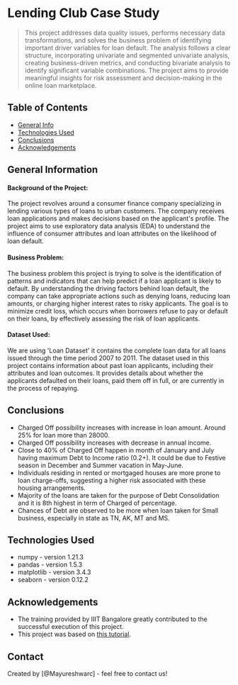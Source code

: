 # Lending Club Case Study
> This project addresses data quality issues, performs necessary data transformations, and solves the business problem of identifying important driver variables for loan default. The analysis follows a clear structure, incorporating univariate and segmented univariate analysis, creating business-driven metrics, and conducting bivariate analysis to identify significant variable combinations. The project aims to provide meaningful insights for risk assessment and decision-making in the online loan marketplace.


## Table of Contents
* [General Info](#general-information)
* [Technologies Used](#technologies-used)
* [Conclusions](#conclusions)
* [Acknowledgements](#acknowledgements)

<!-- You can include any other section that is pertinent to your problem -->

## General Information
#### Background of the Project:
The project revolves around a consumer finance company specializing in lending various types of loans to urban customers. The company receives loan applications and makes decisions based on the applicant's profile. The project aims to use exploratory data analysis (EDA) to understand the influence of consumer attributes and loan attributes on the likelihood of loan default.

#### Business Problem:
The business problem this project is trying to solve is the identification of patterns and indicators that can help predict if a loan applicant is likely to default. By understanding the driving factors behind loan default, the company can take appropriate actions such as denying loans, reducing loan amounts, or charging higher interest rates to risky applicants. The goal is to minimize credit loss, which occurs when borrowers refuse to pay or default on their loans, by effectively assessing the risk of loan applicants.

#### Dataset Used:
We are using 'Loan Dataset' it contains the complete loan data for all loans issued through the time period 2007 to 2011.
The dataset used in this project contains information about past loan applicants, including their attributes and loan outcomes. It provides details about whether the applicants defaulted on their loans, paid them off in full, or are currently in the process of repaying.

<!-- You don't have to answer all the questions - just the ones relevant to your project. -->

## Conclusions
- Charged Off possibility increases with increase in loan amount. Around 25% for loan more than 28000. 
- Charged Off possibility increases with decrease in annual income.
- Close to 40% of Charged Off happen in month of January and July having maximum Debt to Income ratio (0.2+). It could be due to Festive season in December and Summer vacation in May-June.
- Individuals residing in rented or mortgaged houses are more prone to loan charge-offs, suggesting a higher risk associated with these housing arrangements.
- Majority of the loans are taken for the purpose of Debt Consolidation and it is 8th highest in term of Charged of percentage.
- Chances of Debt are observed to be more when loan taken for Small business, especially in state as TN, AK, MT and MS.

<!-- You don't have to answer all the questions - just the ones relevant to your project. -->


## Technologies Used
- numpy - version 1.21.3
- pandas - version 1.5.3
- matplotlib - version 3.4.3
- seaborn - version 0.12.2

<!-- As the libraries versions keep on changing, it is recommended to mention the version of library used in this project -->

## Acknowledgements
- The training provided by IIIT Bangalore greatly contributed to the successful execution of this project.
- This project was based on [this tutorial](https://learn.upgrad.com/course/4705).


## Contact
Created by [@Mayureshwarc]  - feel free to contact us!


<!-- Optional -->
<!-- ## License -->
<!-- This project is open source and available under the [... License](). -->

<!-- You don't have to include all sections - just the one's relevant to your project -->
